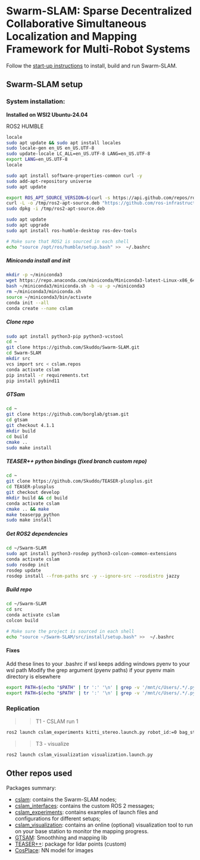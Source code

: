 # Swarm-SLAM: Sparse Decentralized Collaborative Simultaneous Localization and Mapping Framework for Multi-Robot Systems <!--![Build Status](https://github.com/MISTLab/Swarm-SLAM/actions/workflows/main.yml/badge.svg)-->

Follow the [start-up instructions](https://lajoiepy.github.io/cslam_documentation/html/md_startup-instructions.html) to install, build and run Swarm-SLAM.

## Swarm-SLAM setup

### System installation:

**Installed on WSl2 Ubuntu-24.04**

ROS2 HUMBLE
```bash
locale
sudo apt update && sudo apt install locales
sudo locale-gen en_US en_US.UTF-8
sudo update-locale LC_ALL=en_US.UTF-8 LANG=en_US.UTF-8
export LANG=en_US.UTF-8
locale

sudo apt install software-properties-common curl -y
sudo add-apt-repository universe
sudo apt update

export ROS_APT_SOURCE_VERSION=$(curl -s https://api.github.com/repos/ros-infrastructure/ros-apt-source/releases/latest | grep -F "tag_name" | awk -F\" '{print $4}')
curl -L -o /tmp/ros2-apt-source.deb "https://github.com/ros-infrastructure/ros-apt-source/releases/download/${ROS_APT_SOURCE_VERSION}/ros2-apt-source_${ROS_APT_SOURCE_VERSION}.$(. /etc/os-release && echo $VERSION_CODENAME)_all.deb" # If using Ubuntu derivates use $UBUNTU_CODENAME
sudo dpkg -i /tmp/ros2-apt-source.deb

sudo apt update
sudo apt upgrade
sudo apt install ros-humble-desktop ros-dev-tools 

# Make sure that ROS2 is sourced in each shell
echo "source /opt/ros/humble/setup.bash" >>  ~/.bashrc
```


##### Miniconda install and init
```bash
mkdir -p ~/miniconda3
wget https://repo.anaconda.com/miniconda/Miniconda3-latest-Linux-x86_64.sh -O ~/miniconda3/miniconda.sh
bash ~/miniconda3/miniconda.sh -b -u -p ~/miniconda3
rm ~/miniconda3/miniconda.sh
source ~/miniconda3/bin/activate
conda init --all
conda create --name cslam
```

##### Clone repo
```bash
sudo apt install python3-pip python3-vcstool
cd ~
git clone https://github.com/Skuddo/Swarm-SLAM.git
cd Swarm-SLAM
mkdir src
vcs import src < cslam.repos
conda activate cslam
pip install -r requirements.txt
pip install pybind11
```

##### GTSam
```bash
cd ~
git clone https://github.com/borglab/gtsam.git
cd gtsam
git checkout 4.1.1
mkdir build
cd build
cmake ..
sudo make install
```

##### TEASER++ python bindings (fixed branch custom repo)
```bash
cd ~
git clone https://github.com/Skuddo/TEASER-plusplus.git
cd TEASER-plusplus 
git checkout develop
mkdir build && cd build
conda activate cslam
cmake .. && make
make teaserpp_python
sudo make install 
```

##### Get ROS2 dependencies
```bash
cd ~/Swarm-SLAM
sudo apt install python3-rosdep python3-colcon-common-extensions
conda activate cslam
sudo rosdep init
rosdep update
rosdep install --from-paths src -y --ignore-src --rosdistro jazzy
```

##### Build repo
```bash
cd ~/Swarm-SLAM
cd src
conda activate cslam
colcon build

# Make sure the project is sourced in each shell
echo "source ~/Swarm-SLAM/src/install/setup.bash" >>  ~/.bashrc
```

#### Fixes
Add these lines to your .bashrc if wsl keeps adding windows pyenv to your wsl path
Modify the grep argument (pyenv paths) if your pyenv main directory is elsewhere

```bash
export PATH=$(echo "$PATH" | tr ':' '\n' | grep -v '/mnt/c/Users/.*/.pyenv/pyenv-win/shims' | paste -sd ':' -)
export PATH=$(echo "$PATH" | tr ':' '\n' | grep -v '/mnt/c/Users/.*/.pyenv/pyenv-win/bin' | paste -sd ':' -)
```

### Replication

>> T1 - CSLAM run 1
```bash
ros2 launch cslam_experiments kitti_stereo.launch.py robot_id:=0 bag_start_delay:=10.0
```
>> T3 - visualize
```bash
ros2 launch cslam_visualization visualization.launch.py
```

## Other repos used

Packages summary:
- [cslam](https://github.com/lajoiepy/cslam): contains the Swarm-SLAM nodes;
- [cslam_interfaces](https://github.com/lajoiepy/cslam_interfaces): contains the custom ROS 2 messages;
- [cslam_experiments](https://github.com/Skuddo/cslam_experiments): contains examples of launch files and configurations for different setups;
- [cslam_visualization](https://github.com/lajoiepy/cslam_visualization): contains an online (optional) visualization tool to run on your base station to monitor the mapping progress.
- [GTSAM](https://github.com/borglab/gtsam): Smoothhing and mapping lib
- [TEASER++](https://github.com/Skuddo/TEASER-plusplus): package for lidar points (custom)
- [CosPlace](https://github.com/gmberton/CosPlacen): NN model for images


